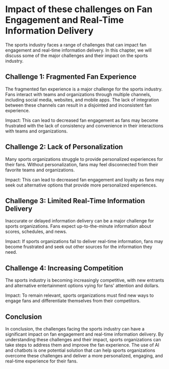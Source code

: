 Impact of these challenges on Fan Engagement and Real-Time Information Delivery
=========================================================================================================================

The sports industry faces a range of challenges that can impact fan engagement and real-time information delivery. In this chapter, we will discuss some of the major challenges and their impact on the sports industry.

Challenge 1: Fragmented Fan Experience
--------------------------------------

The fragmented fan experience is a major challenge for the sports industry. Fans interact with teams and organizations through multiple channels, including social media, websites, and mobile apps. The lack of integration between these channels can result in a disjointed and inconsistent fan experience.

Impact: This can lead to decreased fan engagement as fans may become frustrated with the lack of consistency and convenience in their interactions with teams and organizations.

Challenge 2: Lack of Personalization
------------------------------------

Many sports organizations struggle to provide personalized experiences for their fans. Without personalization, fans may feel disconnected from their favorite teams and organizations.

Impact: This can lead to decreased fan engagement and loyalty as fans may seek out alternative options that provide more personalized experiences.

Challenge 3: Limited Real-Time Information Delivery
---------------------------------------------------

Inaccurate or delayed information delivery can be a major challenge for sports organizations. Fans expect up-to-the-minute information about scores, schedules, and news.

Impact: If sports organizations fail to deliver real-time information, fans may become frustrated and seek out other sources for the information they need.

Challenge 4: Increasing Competition
-----------------------------------

The sports industry is becoming increasingly competitive, with new entrants and alternative entertainment options vying for fans' attention and dollars.

Impact: To remain relevant, sports organizations must find new ways to engage fans and differentiate themselves from their competitors.

Conclusion
----------

In conclusion, the challenges facing the sports industry can have a significant impact on fan engagement and real-time information delivery. By understanding these challenges and their impact, sports organizations can take steps to address them and improve the fan experience. The use of AI and chatbots is one potential solution that can help sports organizations overcome these challenges and deliver a more personalized, engaging, and real-time experience for their fans.
